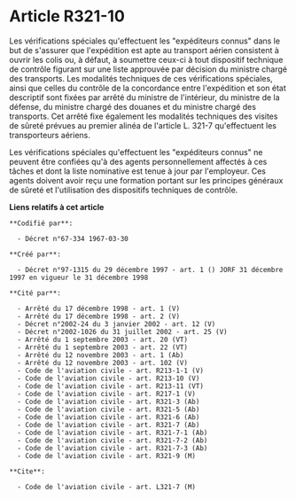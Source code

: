 # Article R321-10

Les vérifications spéciales qu'effectuent les "expéditeurs connus" dans le but de s'assurer que l'expédition est apte au
transport aérien consistent à ouvrir les colis ou, à défaut, à soumettre ceux-ci à tout dispositif technique de contrôle
figurant sur une liste approuvée par décision du ministre chargé des transports. Les modalités techniques de ces
vérifications spéciales, ainsi que celles du contrôle de la concordance entre l'expédition et son état descriptif sont fixées
par arrêté du ministre de l'intérieur, du ministre de la défense, du ministre chargé des douanes et du ministre chargé des
transports. Cet arrêté fixe également les modalités techniques des visites de sûreté prévues au premier alinéa de l'article
L. 321-7 qu'effectuent les transporteurs aériens.

Les vérifications spéciales qu'effectuent les "expéditeurs connus" ne peuvent être confiées qu'à des agents personnellement
affectés à ces tâches et dont la liste nominative est tenue à jour par l'employeur. Ces agents doivent avoir reçu une
formation portant sur les principes généraux de sûreté et l'utilisation des dispositifs techniques de contrôle.

**Liens relatifs à cet article**

	**Codifié par**:

	  - Décret n°67-334 1967-03-30

	**Créé par**:

	  - Décret n°97-1315 du 29 décembre 1997 - art. 1 () JORF 31 décembre 1997 en vigueur le 31 décembre 1998

	**Cité par**:

	  - Arrêté du 17 décembre 1998 - art. 1 (V)
	  - Arrêté du 17 décembre 1998 - art. 2 (V)
	  - Décret n°2002-24 du 3 janvier 2002 - art. 12 (V)
	  - Décret n°2002-1026 du 31 juillet 2002 - art. 25 (V)
	  - Arrêté du 1 septembre 2003 - art. 20 (VT)
	  - Arrêté du 1 septembre 2003 - art. 22 (VT)
	  - Arrêté du 12 novembre 2003 - art. 1 (Ab)
	  - Arrêté du 12 novembre 2003 - art. 102 (V)
	  - Code de l'aviation civile - art. R213-1-1 (V)
	  - Code de l'aviation civile - art. R213-10 (V)
	  - Code de l'aviation civile - art. R213-11 (VT)
	  - Code de l'aviation civile - art. R217-1 (V)
	  - Code de l'aviation civile - art. R321-3 (Ab)
	  - Code de l'aviation civile - art. R321-5 (Ab)
	  - Code de l'aviation civile - art. R321-6 (Ab)
	  - Code de l'aviation civile - art. R321-7 (Ab)
	  - Code de l'aviation civile - art. R321-7-1 (Ab)
	  - Code de l'aviation civile - art. R321-7-2 (Ab)
	  - Code de l'aviation civile - art. R321-7-3 (Ab)
	  - Code de l'aviation civile - art. R321-9 (M)

	**Cite**:

	  - Code de l'aviation civile - art. L321-7 (M)

